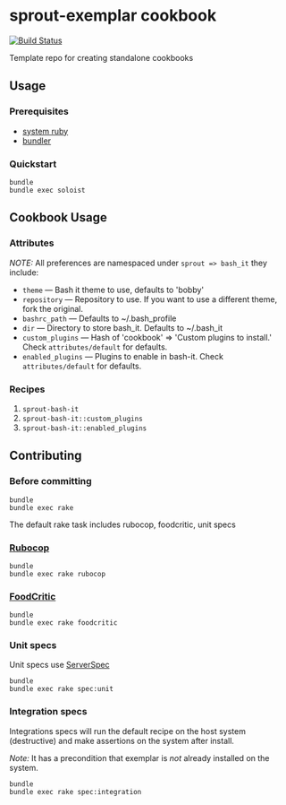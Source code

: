 # sprout-exemplar cookbook

[![Build Status](https://travis-ci.org/hjhart/sprout-bash-it.png?branch=master)](https://travis-ci.org/hjhart/sprout-bash-it)

Template repo for creating standalone cookbooks

## Usage

### Prerequisites

- [system ruby](.ruby-version)
- [bundler](http://bundler.io/)

### Quickstart

```
bundle
bundle exec soloist
```

## Cookbook Usage

### Attributes

*NOTE:* All preferences are namespaced under `sprout => bash_it` they include:

* `theme` &mdash; Bash it theme to use, defaults to 'bobby'
* `repository` &mdash; Repository to use. If you want to use a different theme, fork the original.
* `bashrc_path`  &mdash; Defaults to ~/.bash_profile
* `dir`  &mdash; Directory to store bash_it. Defaults to ~/.bash_it
* `custom_plugins` &mdash; Hash of 'cookbook' => 'Custom plugins to install.' Check `attributes/default` for defaults.
* `enabled_plugins` &mdash; Plugins to enable in bash-it. Check `attributes/default` for defaults.

### Recipes

1. `sprout-bash-it`
1. `sprout-bash-it::custom_plugins`
1. `sprout-bash-it::enabled_plugins`

## Contributing

### Before committing

```
bundle
bundle exec rake
```

The default rake task includes rubocop, foodcritic, unit specs

### [Rubocop](https://github.com/bbatsov/rubocop)

```
bundle
bundle exec rake rubocop
```

### [FoodCritic](http://acrmp.github.io/foodcritic/)

```
bundle
bundle exec rake foodcritic
```

### Unit specs

Unit specs use [ServerSpec](http://serverspec.org/)

```
bundle
bundle exec rake spec:unit
```

### Integration specs

Integrations specs will run the default recipe on the host system (destructive) and make assertions on the system after
install.

*Note:* It has a precondition that exemplar is _not_ already installed on the system.

```
bundle
bundle exec rake spec:integration
```
